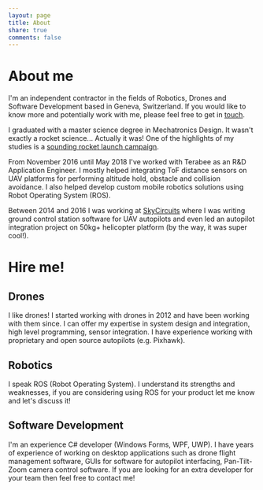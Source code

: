 ```yaml
---
layout: page
title: About
share: true
comments: false
---
```


# About me
I'm an independent contractor in the fields of Robotics, Drones and Software Development based in Geneva, Switzerland. If you would like to know more and potentially work with me, please feel free to get in [touch](mailto:{{{site.owner.email}}).

I graduated with a master science degree in Mechatronics Design. It wasn't exactly a rocket science... Actually it was! One of the highlights of my studies is a [sounding rocket launch campaign]({{site.url}}/Space-technology-rocket-campaign/).

From November 2016 until May 2018 I've worked with Terabee as an R&D Application Engineer. I mostly helped integrating ToF distance sensors on UAV platforms for performing altitude hold, obstacle and collision avoidance. I also helped develop custom mobile robotics solutions using Robot Operating System (ROS).

Between 2014 and 2016 I was working at [SkyCircuits](http://www.skycircuits.com) where I was writing ground control station software for UAV autopilots and even led an autopilot integration project on 50kg+ helicopter platform (by the way, it was super cool!).

# Hire me!

## Drones
I like drones! I started working with drones in 2012 and have been working with them since. I can offer my expertise in system design and integration, high level programming, sensor integration. I have experience working with proprietary and open source autopilots (e.g. Pixhawk).

## Robotics
I speak ROS (Robot Operating System). I understand its strengths and weaknesses, if you are considering using ROS for your product let me know and let's discuss it!

## Software Development
I'm an experience C# developer (Windows Forms, WPF, UWP). I have years of experience of working on desktop applications such as drone flight management software, GUIs for software for autopilot interfacing, Pan-Tilt-Zoom camera control software. If you are looking for an extra developer for your team then feel free to contact me! 

